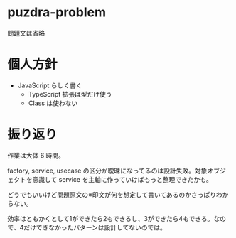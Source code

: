 # puzdra-problem

問題文は省略

# 個人方針

- JavaScript らしく書く
  - TypeScript 拡張は型だけ使う
  - Class は使わない

# 振り返り

作業は大体 6 時間。

factory, service, usecase の区分が曖昧になってるのは設計失敗。対象オブジェクトを意識して service を主軸に作っていけばもっと整理できたかも。

どうでもいいけど問題原文の※印文が何を想定して書いてあるのかさっぱりわからない。

効率はともかくとして1ができたら2もできるし、3ができたら4もできる。なので、4だけできなかったパターンは設計してないのでは。
